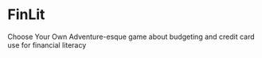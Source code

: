 # FinLit

Choose Your Own Adventure-esque game about budgeting and credit card use for financial literacy